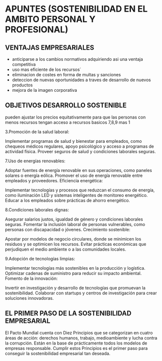 # APUNTES (SOSTENIBILIDAD EN EL AMBITO PERSONAL Y PROFESIONAL)
## VENTAJAS EMPRESARIALES
- anticiparse a los cambios normativos adquiriendo asi una ventaja competitiva
- uso mas eficiente de los recursos´
- eliminacion de costes en forma de multas y sanciones
- deteccion de nuevas oportunidades a traves de desarrollo de nuevos productos
- mejora de la imagen corporativa 
## OBJETIVOS DESARROLLO SOSTENIBLE
pueden ajustar los precios equitativamente para que las personas con menos recursos tengan acceso a recursos basicos 
7,8,9 mas 1 

3.Promoción de la salud laboral:

Implementar programas de salud y bienestar para empleados, como chequeos médicos regulares, apoyo psicológico y acceso a programas de actividad física.
Proveer seguros de salud y condiciones laborales seguras.

7.Uso de energías renovables:

Adoptar fuentes de energía renovable en sus operaciones, como paneles solares o energía eólica.
Promover el uso de energía renovable entre empleados y proveedores.
Eficiencia energética:

Implementar tecnologías y procesos que reduzcan el consumo de energía, como iluminación LED y sistemas inteligentes de monitoreo energético.
Educar a los empleados sobre prácticas de ahorro energético.

8.Condiciones laborales dignas:

Asegurar salarios justos, igualdad de género y condiciones laborales seguras.
Fomentar la inclusión laboral de personas vulnerables, como personas con discapacidad o jóvenes.
Crecimiento sostenible:

Apostar por modelos de negocio circulares, donde se minimicen los residuos y se optimicen los recursos.
Evitar prácticas económicas que perjudiquen el medio ambiente o a las comunidades locales.

9.Adopción de tecnologías limpias:

Implementar tecnologías más sostenibles en la producción y logística.
Optimizar cadenas de suministro para reducir su impacto ambiental.
Fomento de la innovación:

Invertir en investigación y desarrollo de tecnologías que promuevan la sostenibilidad.
Colaborar con startups y centros de investigación para crear soluciones innovadoras.

## EL PRIMER PASO DE LA SOSTENIBILIDAD EMPRESARIAL 
El Pacto Mundial cuenta con Diez Principios que se categorizan en cuatro áreas de acción: derechos humanos, trabajo, medioambiente y lucha contra
la corrupción. Están en la base de prácticamente todos los modelos de empresas responsable. Cumplir estos Principios es el primer paso para
 conseguir la sostenibilidad empresarial tan deseada.